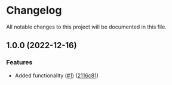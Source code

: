 # Changelog

All notable changes to this project will be documented in this file.

## 1.0.0 (2022-12-16)


### Features

* Added functionality ([#1](https://github.com/justtrackio/terraform-aws-dynamodb-tables/issues/1)) ([2116c81](https://github.com/justtrackio/terraform-aws-dynamodb-tables/commit/2116c810daf9a5e2c25b8b5ae769603dfe795adb))
